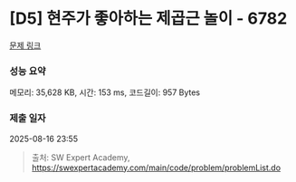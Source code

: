 # [D5] 현주가 좋아하는 제곱근 놀이 - 6782 

[문제 링크](https://swexpertacademy.com/main/code/problem/problemDetail.do?contestProbId=AWgqsAlKr9sDFAW0) 

### 성능 요약

메모리: 35,628 KB, 시간: 153 ms, 코드길이: 957 Bytes

### 제출 일자

2025-08-16 23:55



> 출처: SW Expert Academy, https://swexpertacademy.com/main/code/problem/problemList.do